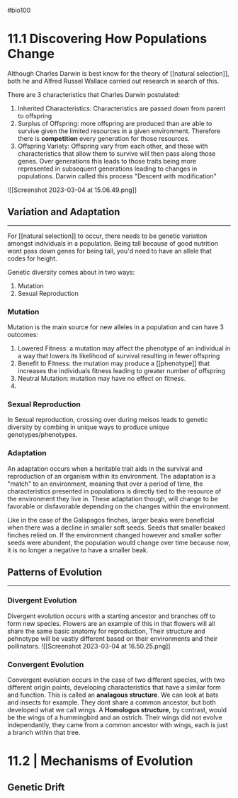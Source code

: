 #bio100 

# 11.1 Discovering How Populations Change

Although Charles Darwin is best know for the theory of [[natural selection]], both he and Alfred Russel Wallace carried out research in search of this. 

There are 3 characteristics that Charles Darwin postulated:
1. Inherited Characteristics: Characteristics are passed down from parent to offspring
2. Surplus of Offspring: more offspring are produced than are able to survive given the limited resources in a given environment. Therefore there is **competition** every generation for those resources.
3. Offspring Variety: Offspring vary from each other, and those with characteristics that allow them to survive will then pass along those genes. Over generations this leads to those traits being more represented in subsequent generations leading to changes in populations. Darwin called this process "Descent with modification"

![[Screenshot 2023-03-04 at 15.06.49.png]]

## Variation and Adaptation
***
For [[natural selection]] to occur, there needs to be genetic variation amongst individuals in a population. Being tall because of good nutrition wont pass down genes for being tall, you'd need to have an allele that codes for height.

Genetic diversity comes about in two ways:
1. Mutation
2. Sexual Reproduction

### Mutation
Mutation is the main source for new alleles in a population and can have 3 outcomes:
1. Lowered Fitness: a mutation may affect the phenotype of an individual in a way that lowers its likelihood of survival resulting in fewer offspring
2. Benefit to Fitness: the mutation may produce a [[phenotype]] that increases the individuals fitness leading to greater number of offspring
3. Neutral Mutation: mutation may have no effect on fitness. 
4. 
### Sexual Reproduction
In Sexual reproduction, crossing over during meisos leads to genetic diversity by combing in unique ways to produce unique genotypes/phenotypes. 

### Adaptation
An adaptation occurs when a heritable trait aids in the survival and reproduction of an organism within its environment. The adaptation is a "match" to an environment, meaning that over a period of time, the characteristics presented in populations is directly tied to the resource of the environment they live in. These adaptation though, will change to be favorable or disfavorable depending on the changes within the environment. 

Like in the case of the Galapagos finches, larger beaks were beneficial when there was a decline in smaller soft seeds. Seeds that smaller beaked finches relied on. If the environment changed however and smaller softer seeds were abundent, the population would change over time because now, it is no longer a negative to have a smaller beak.

## Patterns of Evolution
***
### Divergent Evolution
Divergent evolution occurs with a starting ancestor and branches off to form new species. Flowers are an example of this in that flowers will all share the same basic anatomy for reproduction, Their structure and pehnotype will be vastly different based on their environments and their pollinators.
![[Screenshot 2023-03-04 at 16.50.25.png]]

### Convergent Evolution
Convergent evolution occurs in the case of two different species, with two different origin points, developing characteristics that have a similar form and function. This is called an **analagous structure**. We can look at bats and insects for example. They dont share a common ancestor, but both developed what we call wings. A **Homologus structure**, by contrast, would be the wings of a hummingbird and an ostrich. Their wings did not evolve independantly, they came from a common ancestor with wings, each is just a branch within that tree.

# 11.2 | Mechanisms of Evolution
## Genetic Drift


